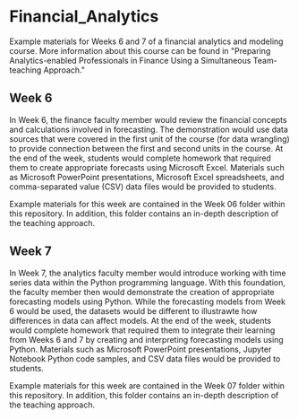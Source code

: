 # Financial_Analytics
Example materials for Weeks 6 and 7 of a financial analytics and modeling course.  More information about this course can be found in "Preparing Analytics-enabled Professionals in Finance Using a Simultaneous Team-teaching Approach."

## Week 6

In Week 6, the finance faculty member would review the financial concepts and calculations involved in forecasting.  The demonstration would use data sources that were covered in the first unit of the course (for data wrangling) to provide connection between the first and second units in the course.  At the end of the week, students would complete homework that required them to create appropriate forecasts using Microsoft Excel.  Materials such as Microsoft PowerPoint presentations, Microsoft Excel spreadsheets, and comma-separated value (CSV) data files would be provided to students.

Example materials for this week are contained in the Week 06 folder within this repository.  In addition, this folder contains an in-depth description of the teaching approach.


## Week 7

In Week 7, the analytics faculty member would introduce working with time series data within the Python programming language.  With this foundation, the faculty member then would demonstrate the creation of appropriate forecasting models using Python.  While the forecasting models from Week 6 would be used, the datasets would be different to illustrawte how differences in data can affect models.  At the end of the week, students would complete homework that required them to integrate their learning from Weeks 6 and 7 by creating and interpreting forecasting models using Python.  Materials such as Microsoft PowerPoint presentations, Jupyter Notebook Python code samples, and CSV data files would be provided to students.

Example materials for this week are contained in the Week 07 folder within this repository.  In addition, this folder contains an in-depth description of the teaching approach.
